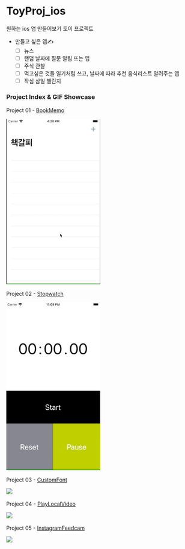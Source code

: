 # ToyProj_ios
원하는 ios 앱 만들어보기 토이 프로젝트

* 만들고 싶은 앱✍️
  - [ ] 뉴스
  - [ ] 랜덤 날짜에 질문 알림 뜨는 앱
  - [ ] 주식 관찰
  - [ ] 먹고싶은 것들 일기처럼 쓰고, 날짜에 따라 추천 음식리스트 알려주는 앱
  - [ ] 작심 삼일 챌린지

### Project Index & GIF Showcase ###

Project 01 - [BookMemo](https://github.com/heojungeun/ToyProj_ios/tree/master/BookMemo)

<img src="https://github.com/heojungeun/ToyProj_ios/blob/master/BookMemo/pj01-screenshot.gif" width="250">

Project 02 - [Stopwatch](https://github.com/heojungeun/ToyProj_ios/tree/master/firebasePush)

<img src="https://github.com/heojungeun/ToyProj_ios/blob/master/firebasePush/stopwatch.gif" width="250">

Project 03 - [CustomFont](https://github.com/heojungeun/ToyProj_ios/tree/master/CustomFont)

<img src="https://github.com/heojungeun/ToyProj_ios/blob/master/CustomFont/capture.gif" width="250">

Project 04 - [PlayLocalVideo](https://github.com/heojungeun/ToyProj_ios/tree/master/PlayLocalVideo)

<img src="https://github.com/heojungeun/ToyProj_ios/blob/master/PlayLocalVideo/capture.gif" width="250">

Project 05 - [InstagramFeedcam](https://github.com/heojungeun/ToyProj_ios/tree/master/InstagramFeedcam)

<img src="https://github.com/heojungeun/ToyProj_ios/blob/master/InstagramFeedcam/capture.gif" width="250">